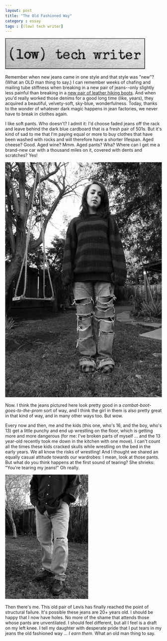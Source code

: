 ```yaml
---
layout: post
title: "The Old Fashioned Way"
category : essay
tags : [(low) tech writer]
---
```

[![low tech writer](/assets/ltw/header14.jpg)](http://lowtechwriter.com)

Remember when new jeans came in one style and that style was "new"? (What an OLD man thing to say.) I can remember weeks of chafing and mailing tube stiffness when breaking in a new pair of jeans--only slightly less painful than breaking in a [new pair of leather hiking boots](https://www.dpmaddalena.com/20090123/dirt-trail-you-walk-on-it). And when you'd really worked those denims for a good long time (like, years), they acquired a beautiful, velvety-soft, sky-blue, wonderfulness. Today, thanks to the wonder of whatever dark magic happens in jean factories, we never have to break in clothes again. 

I like soft pants. Who doesn't? I admit it: I'd choose faded jeans off the rack and leave behind the dark blue cardboard that is a fresh pair of 501s. But it's kind of sad to me that I'm paying equal or more to buy clothes that have been washed with rocks and will therefore have a shorter lifespan. Aged cheese? Good. Aged wine? Mmm. Aged pants? Wha? Where can I get me a brand-new car with a thousand miles on it, covered with dents and scratches? Yes!

![The New Fashioned Way](/assets/ltw/newfashionedway.jpg)

Now. I think the jeans pictured here look pretty good in a *combat-boot-goes-to-the-prom* sort of way, and I think the girl in them is also pretty great in that kind of way, and in many other ways too. But wow. 

Every now and then, me and the kids (this one, who's 16, and the boy, who's 13) get a little punchy and end up wrestling on the floor, which is getting more and more dangerous (for me: I've broken parts of myself ... and the 13 year-old recently took me down in the kitchen with one move). I can't count all the times these kids cracked skulls while wrestling on the bed in the early years. We all know the risks of wrestling! And I thought we shared an equally casual attitude towards our wardrobes: I mean, look at those pants. But what do you think happens at the first sound of tearing? She shrieks: "You're tearing my jeans!" Oh really.

![The Old Fashioned Way](/assets/ltw/oldfashionedway.jpg)

Then there's me. This old pair of Levis has finally reached the point of structural failure. It's possible these jeans are 20+ years old. I should be happy that I now have holes. No more of the shame that attends those whose pants are unventilated. I should feel different, but all I feel is a draft on my left knee. I tell my daughter with desperate pride that I put tears in my jeans the old fashioned way ... *I earn them*. What an old man thing to say.

